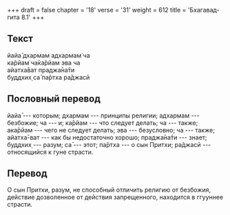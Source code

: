 +++
draft = false
chapter = '18'
verse = '31'
weight = 612
title = 'Бхагавад-гита 8.1'
+++
## Текст

йайа̄ дхармам адхармам̇ ча  
ка̄рйам̇ ча̄ка̄рйам эва ча  
айатха̄ват праджа̄на̄ти  
буддхих̣ са̄ па̄ртха ра̄джасӣ

## Пословный перевод

йайа̄ --- которым; дхармам --- принципы религии; адхармам --- безбожие;
ча --- и; ка̄рйам --- что следует делать; ча --- также; ака̄рйам --- чего
не следует делать; эва --- безусловно; ча --- также; айатха̄-ват --- как
бы недостаточно хорошо; праджа̄на̄ти --- знает; буддхих̣ --- разум; са̄ ---
этот; па̄ртха --- о сын Притхи; ра̄джасӣ --- относящийся к гуне страсти.

## Перевод

О сын Притхи, разум, не способный отличить религию от безбожия, действие
дозволенное от действия запрещенного, находится в ггууннее страсти.
